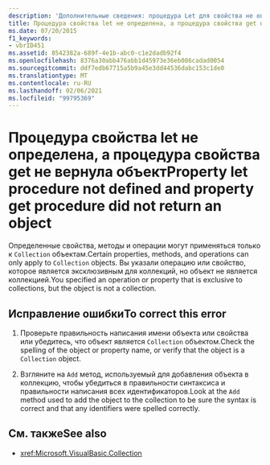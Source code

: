 ```yaml
---
description: 'Дополнительные сведения: процедура Let для свойства не определена, а процедура Get свойства не возвращает объект.'
title: Процедура свойства let не определена, а процедура свойства get не вернула объект
ms.date: 07/20/2015
f1_keywords:
- vbrID451
ms.assetid: 8542382a-689f-4e1b-abc0-c1e2dadb92f4
ms.openlocfilehash: 8376a30abb476abb1d45973e36eb086cadad0054
ms.sourcegitcommit: ddf7edb67715a5b9a45e3dd44536dabc153c1de0
ms.translationtype: MT
ms.contentlocale: ru-RU
ms.lasthandoff: 02/06/2021
ms.locfileid: "99795369"
---
```

# <a name="property-let-procedure-not-defined-and-property-get-procedure-did-not-return-an-object"></a><span data-ttu-id="21688-103">Процедура свойства let не определена, а процедура свойства get не вернула объект</span><span class="sxs-lookup"><span data-stu-id="21688-103">Property let procedure not defined and property get procedure did not return an object</span></span>

<span data-ttu-id="21688-104">Определенные свойства, методы и операции могут применяться только к `Collection` объектам.</span><span class="sxs-lookup"><span data-stu-id="21688-104">Certain properties, methods, and operations can only apply to `Collection` objects.</span></span> <span data-ttu-id="21688-105">Вы указали операцию или свойство, которое является эксклюзивным для коллекций, но объект не является коллекцией.</span><span class="sxs-lookup"><span data-stu-id="21688-105">You specified an operation or property that is exclusive to collections, but the object is not a collection.</span></span>  
  
## <a name="to-correct-this-error"></a><span data-ttu-id="21688-106">Исправление ошибки</span><span class="sxs-lookup"><span data-stu-id="21688-106">To correct this error</span></span>  
  
1. <span data-ttu-id="21688-107">Проверьте правильность написания имени объекта или свойства или убедитесь, что объект является `Collection` объектом.</span><span class="sxs-lookup"><span data-stu-id="21688-107">Check the spelling of the object or property name, or verify that the object is a `Collection` object.</span></span>  
  
2. <span data-ttu-id="21688-108">Взгляните на `Add` метод, используемый для добавления объекта в коллекцию, чтобы убедиться в правильности синтаксиса и правильности написания всех идентификаторов.</span><span class="sxs-lookup"><span data-stu-id="21688-108">Look at the `Add` method used to add the object to the collection to be sure the syntax is correct and that any identifiers were spelled correctly.</span></span>  
  
## <a name="see-also"></a><span data-ttu-id="21688-109">См. также</span><span class="sxs-lookup"><span data-stu-id="21688-109">See also</span></span>

- <xref:Microsoft.VisualBasic.Collection>
